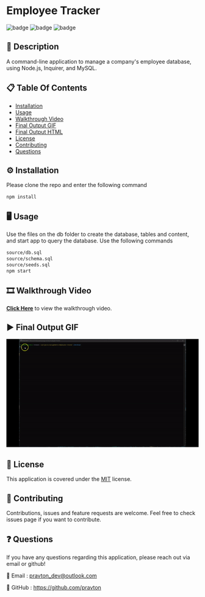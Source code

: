 
# Employee Tracker
![badge](https://img.shields.io/badge/licence-MIT-green) ![badge](https://img.shields.io/badge/-Javascript-red) ![badge](https://img.shields.io/badge/-Node.js-red) 

## 📜 Description
A command-line application to manage a company's employee database, using Node.js, Inquirer, and MySQL.

## 📋 Table Of Contents

- [Installation](#%EF%B8%8F-installation)
- [Usage](#%EF%B8%8F-usage)
- [Walkthrough Video](#%EF%B8%8F-walkthrough-video)
- [Final Output GIF](#%EF%B8%8F-final-output-gif)
- [Final Output HTML](#%EF%B8%8F-final-output-html)
- [License](#-license)
- [Contributing](#-contributing)
- [Questions](#-questions)
  

## ⚙️ Installation

Please clone the repo and enter the following command

```
npm install
```



## 🖥️ Usage

Use the files on the db folder to create the database, tables and content, and start app to query the database. Use the following commands

```
source/db.sql
source/schema.sql
source/seeds.sql
npm start
```

## 🎞️ Walkthrough Video

[**Click Here**](https://www.youtube.com/watch?v=QISEkeakgxs) to view the walkthrough video.

## ▶️ Final Output GIF

![Final Output](./src/images/final-output.gif "Final output of the project")


## 📝 License

This application is covered under the [MIT](https://choosealicense.com/licenses/mit/) license.


## 🤝 Contributing

Contributions, issues and feature requests are welcome. Feel free to check issues page if you want to contribute.



## ❓ Questions

If you have any questions regarding this application, please reach out via email or github!

📧 Email : pravton_dev@outlook.com

🤖 GitHub : https://github.com/pravton
